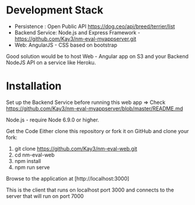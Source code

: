 Development Stack
=================
- Persistence : Open Public API https://dog.ceo/api/breed/terrier/list
- Backend Service: Node.js and Express Framework - https://github.com/Kay3/nm-eval-myappserver.git
- Web: AngularJS - CSS based on bootstrap

Good solution would be to host Web - Angular app on S3 and your Backend NodeJS API on a service like Heroku. 

Installation
============
Set up the Backend Service before running this web app => Check https://github.com/Kay3/nm-eval-myappserver/blob/master/README.md

Node.js - require Node 6.9.0 or higher.

Get the Code
Either clone this repository or fork it on GitHub and clone your fork:
1) git clone https://github.com/Kay3/nm-eval-web.git
2) cd nm-eval-web
3) npm install
4) npm run serve

Browse to the application at [http://localhost:3000]

This is the client that runs on localhost port 3000 and connects to the server that will run on port 7000
